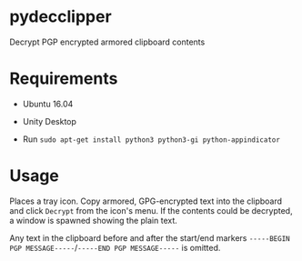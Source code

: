 # pydecclipper

Decrypt PGP encrypted armored clipboard contents

# Requirements

- Ubuntu 16.04
- Unity Desktop

- Run `sudo apt-get install python3 python3-gi python-appindicator`

# Usage

Places a tray icon. Copy armored, GPG-encrypted text into the clipboard and
click `Decrypt` from the icon's menu. If the contents could be decrypted, a
window is spawned showing the plain text.

Any text in the clipboard before and after the start/end markers
`-----BEGIN PGP MESSAGE-----`/`-----END PGP MESSAGE-----` is omitted.
